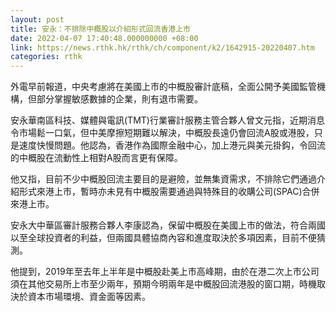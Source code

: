 ```yaml
---
layout: post
title: 安永：不排除中概股以介紹形式回流香港上市
date: 2022-04-07 17:40:48.000000000 +08:00
link: https://news.rthk.hk/rthk/ch/component/k2/1642915-20220407.htm
categories: rthk
---
```


外電早前報道，中央考慮將在美國上市的中概股審計底稿，全面公開予美國監管機構，但部分掌握敏感數據的企業，則有退市需要。

安永華南區科技、媒體與電訊(TMT)行業審計服務主管合夥人曾文元指，近期消息令市場鬆一口氣，但中美摩擦短期難以解決，中概股長遠仍會回流A股或港股，只是速度快慢問題。他認為，香港作為國際金融中心，加上港元與美元掛鈎，令回流的中概股在流動性上相對A股而言更有保障。

他又指，目前不少中概股回流主要目的是避險，並無集資需求，不排除它們通過介紹形式來港上市，暫時亦未見有中概股需要通過與特殊目的收購公司(SPAC)合併來港上市。

安永大中華區審計服務合夥人李康認為，保留中概股在美國上市的做法，符合兩國以至全球投資者的利益，但兩國具體協商內容和進度取決於多項因素，目前不便猜測。

他提到，2019年至去年上半年是中概股赴美上市高峰期，由於在港二次上市公司須在其他交易所上市至少兩年，預期今明兩年是中概股回流港股的窗口期，時機取決於資本市場環境、資金面等因素。

